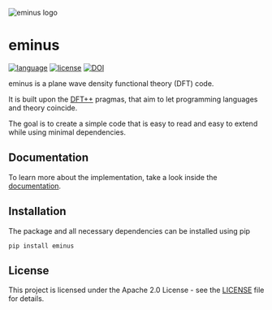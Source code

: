 ![eminus logo](https://gitlab.com/esp42/sage/eminus/-/raw/main/docs/logo/eminus_logo.png)

# eminus
[![language](https://img.shields.io/badge/language-Python3-green)](https://www.python.org)
[![license](https://img.shields.io/badge/license-APACHE2-lightgrey)](https://gitlab.com/esp42/sage/eminus/-/blob/main/LICENSE)
[![DOI](https://zenodo.org/badge/431079841.svg)](https://zenodo.org/badge/latestdoi/431079841)

eminus is a plane wave density functional theory (DFT) code.

It is built upon the [DFT++](https://arxiv.org/abs/cond-mat/9909130) pragmas, that aim to let programming languages and theory coincide.

The goal is to create a simple code that is easy to read and easy to extend while using minimal dependencies.

## Documentation

To learn more about the implementation, take a look inside the [documentation](https://esp42.gitlab.io/sage/eminus).

## Installation

The package and all necessary dependencies can be installed using pip

```terminal
pip install eminus
```

## License

This project is licensed under the Apache 2.0 License - see the [LICENSE](https://gitlab.com/esp42/sage/eminus/-/blob/main/LICENSE) file for details.

